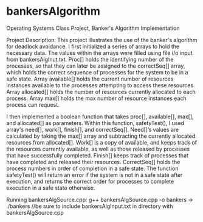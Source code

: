 # bankersAlgorithm
Operating Systems Class Project, Banker's Algorithm Implementation

Project Description: This project illustrates the use of the banker's algorithm for deadlock avoidance. I first initialized a series of arrays to hold the necessary data. The values within the arrays were filled using file i/o input from bankersAlgInut.txt. Proc[] holds the identifying number of the processes, so that they can later be assigned to the correctSeq[] array, which holds the correct sequence of processes for the system to be in a safe state. Array available[] holds the current number of resources instances available to the processes attempting to access these resources. Array allocated[] holds the number of resources currently allocated to each process. Array max[] holds the max number of resource instances each process can request. 

I then implemented a boolean function that takes proc[], available[], max[], and allocated[] as parameters. Within this function, safetyTest(), I used array's need[], work[], finish[], and correctSeq[]. Need[]’s values are calculated by taking the max[] array and subtracting the currently allocated resources from allocated[]. Work[] is a copy of available, and keeps track of the resources currently available, as well as those released by processes that have successfully completed. Finish[] keeps track of processes that have completed and released their resources. CorrectSeq[] holds the process numbers in order of completion in a safe state. The function safetyTest() will return an error if the system is not in a safe state after execution, and returns the correct order for processes to complete execution in a safe state otherwise.

Running bankersAlgSource.cpp: g++ bankersAlgSource.cpp -o bankers -> ./bankers //be sure to include bankersAlgInput.txt in directory with bankersAlgSource.cpp
